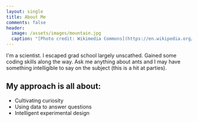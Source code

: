 ```yaml
---
layout: single
title: About Me
comments: false
header:
  image: /assets/images/mountain.jpg
  caption: "[Photo credit: Wikimedia Commons](https://en.wikipedia.org/wiki/Portal:United_States/Selected_panorama#/media/File:Mount_Ellinor,_Mount_Washington_Panorama.jpg)"
---
```



I'm a scientist. I escaped grad school largely unscathed. Gained some coding skills along the way. Ask me anything about ants and I may have something intelligible to say on the subject (this is a hit at parties). 

## My approach is all about:

* Cultivating curiosity
* Using data to answer questions
* Intelligent experimental design
